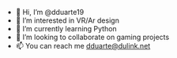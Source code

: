 - 👋 Hi, I’m @dduarte19
- 👀 I’m interested in VR/Ar design
- 🌱 I’m currently learning Python
- 💞️ I’m looking to collaborate on gaming projects
- 📫 You can reach me dduarte@dulink.net

<!---
dduarte19/dduarte19 is a ✨ special ✨ repository because its `README.md` (this file) appears on your GitHub profile.
You can click the Preview link to take a look at your changes.
--->
